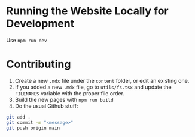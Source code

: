 # Running the Website Locally for Development

Use `npm run dev`

# Contributing

1. Create a new `.mdx` file under the `content` folder, or edit an existing one.
2. If you added a new `.mdx` file, go to `utils/fs.tsx` and update the `FILENAMES` variable with the proper file order.
3. Build the new pages with `npm run build`
4. Do the usual Github stuff:
```bash
git add .
git commit -m "<message>"
git push origin main
```
